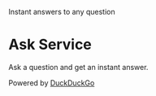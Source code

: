 Instant answers to any question

# Ask Service

Ask a question and get an instant answer.

Powered by [DuckDuckGo](https://duckduckgo.com)
